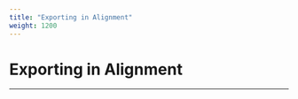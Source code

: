 ```yaml
---
title: "Exporting in Alignment"
weight: 1200
---
```



# Exporting in Alignment
-----------------------------------------------------------------------------------------------------------------------------------------------------------------------------------------------------------------------------------------------------------------------------------------------------------------------------------------------------------------------------------------------------------------------------
